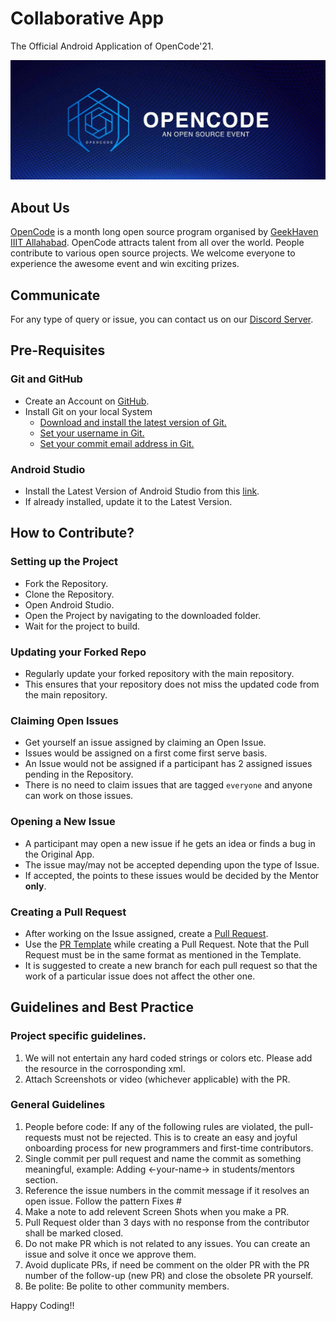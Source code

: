 # Collaborative App
The Official Android Application of OpenCode'21.

![Opencode](https://github.com/opencodeiiita/Opencode-Collaborative-19/raw/master/assets/img/opencode-banner.jpg)

## About Us

[OpenCode](https://opencodeiiita.github.io/) is a month long open source program organised by [GeekHaven IIIT Allahabad](https://geekhaven.iiita.ac.in). OpenCode attracts talent from all over the world. People contribute to various open source projects. We welcome everyone to experience the awesome event and win exciting prizes.

## Communicate

For any type of query or issue, you can contact us on our [Discord Server](https://discord.gg/PX7uJCSXPw).

## Pre-Requisites

### Git and GitHub
 - Create an Account on [GitHub](https://github.com/).
 - Install Git on your local System
	 - [Download and install the latest version of Git.](https://git-scm.com/downloads)
	 - [Set your username in Git.](https://help.github.com/articles/setting-your-username-in-git)
	 - [Set your commit email address in Git.](https://help.github.com/articles/setting-your-commit-email-address-in-git)

### Android Studio
 - Install the Latest Version of Android Studio from this [link](https://developer.android.com/studio).
 - If already installed, update it to the Latest Version.

## How to Contribute?

### Setting up the Project
 - Fork the Repository.
 - Clone the Repository.
 - Open Android Studio.
 - Open the Project by navigating to the downloaded folder.
 - Wait for the project to build.

### Updating your Forked Repo
 - Regularly update your forked repository with the main repository.
 - This ensures that your repository does not miss the updated code from the main repository.

### Claiming Open Issues
 - Get yourself an issue assigned by claiming an Open Issue.
 - Issues would be assigned on a first come first serve basis.
 - An Issue would not be assigned if a participant has 2 assigned issues pending in the Repository.
 - There is no need to claim issues that are tagged `everyone` and anyone can work on those issues.

### Opening a New Issue
 - A participant may open a new issue if he gets an idea or finds a bug in the Original App.
 - The issue may/may not be accepted depending upon the type of Issue. 
 - If accepted, the points to these issues would be decided by the Mentor **only**.

### Creating a Pull Request
 - After working on the Issue assigned, create a [Pull Request](https://help.github.com/articles/about-pull-requests/).
 - Use the [PR Template](https://github.com/opencodeiiita/Collaborative-App/blob/main/PR_Template.md) while creating a Pull Request. Note that the Pull Request must be in the same format as mentioned in the Template.
 - It is suggested to create a new branch for each pull request so that the work of a particular issue does not affect the other one.

## Guidelines and Best Practice

### Project specific guidelines.
1. We will not entertain any hard coded strings or colors etc. Please add the resource in the corrosponding xml.
2. Attach Screenshots or video (whichever applicable) with the PR.

### General Guidelines
1. People before code: If any of the following rules are violated, the pull-requests must not be rejected. This is to create an easy and joyful onboarding process for new programmers and first-time contributors.
2. Single commit per pull request and name the commit as something meaningful, example: Adding <-your-name-> in students/mentors section.
3. Reference the issue numbers in the commit message if it resolves an open issue. Follow the pattern Fixes #
4. Make a note to add relevent Screen Shots when you make a PR.
5.  Pull Request older than 3 days with no response from the contributor shall be marked closed.
6.  Do not make PR which is not related to any issues. You can create an issue and solve it once we approve them.
7.  Avoid duplicate PRs, if need be comment on the older PR with the PR number of the follow-up (new PR) and close the obsolete PR yourself.
8.  Be polite: Be polite to other community members.

Happy Coding!!
